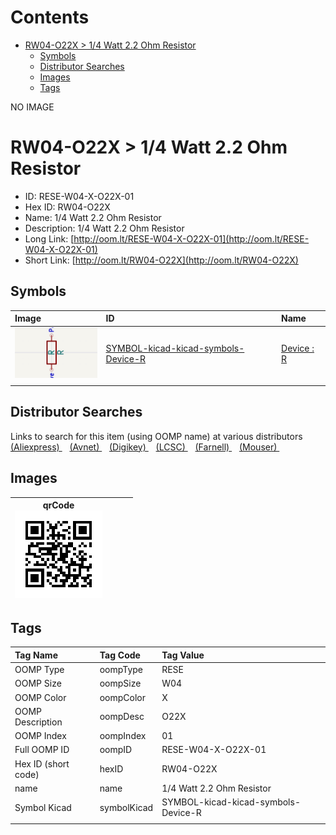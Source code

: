



Contents
========

* [RW04-O22X > 1/4 Watt 2.2 Ohm Resistor](#rw04-o22x--14-watt-22-ohm-resistor)
	* [Symbols](#symbols)
	* [Distributor Searches](#distributor-searches)
	* [Images](#images)
	* [Tags](#tags)
  
NO IMAGE  
# RW04-O22X > 1/4 Watt 2.2 Ohm Resistor

- ID: RESE-W04-X-O22X-01
- Hex ID: RW04-O22X
- Name: 1/4 Watt 2.2 Ohm Resistor
- Description: 1/4 Watt 2.2 Ohm Resistor
- Long Link: [http://oom.lt/RESE-W04-X-O22X-01](http://oom.lt/RESE-W04-X-O22X-01)
- Short Link: [http://oom.lt/RW04-O22X](http://oom.lt/RW04-O22X)

## Symbols
  

|Image|ID|Name|
| :--- | :--- | :--- |
|[![](https://raw.githubusercontent.com/oomlout/oomlout_OOMP_eda_V2/main/SYMBOL/kicad/kicad-symbols/Device/R/image_140.png)](https://github.com/oomlout/oomlout_OOMP_eda_V2/tree/main/SYMBOL/kicad/kicad-symbols/Device/R/)|[SYMBOL-kicad-kicad-symbols-Device-R](https://github.com/oomlout/oomlout_OOMP_eda_V2/tree/main/SYMBOL/kicad/kicad-symbols/Device/R/)|[Device : R](https://github.com/oomlout/oomlout_OOMP_eda_V2/tree/main/SYMBOL/kicad/kicad-symbols/Device/R/)|
||||

## Distributor Searches
  
Links to search for this item (using OOMP name) at various distributors  
[(Aliexpress) ](https://www.aliexpress.com/wholesale?SearchText=11171/4+Watt+2.2+Ohm+Resistor)&nbsp;&nbsp;&nbsp;[(Avnet) ](https://www.avnet.com/shop/us/search/1/4+Watt+2.2+Ohm+Resistor)&nbsp;&nbsp;&nbsp;[(Digikey) ](https://www.digikey.co.uk/en/products/result?s=1/4+Watt+2.2+Ohm+Resistor)&nbsp;&nbsp;&nbsp;[(LCSC) ](https://www.lcsc.com/search?q=1/4+Watt+2.2+Ohm+Resistor)&nbsp;&nbsp;&nbsp;[(Farnell) ](https://uk.farnell.com/search?st=1/4+Watt+2.2+Ohm+Resistor)&nbsp;&nbsp;&nbsp;[(Mouser) ](https://www.mouser.com/c/?q=1/4+Watt+2.2+Ohm+Resistor)&nbsp;&nbsp;&nbsp;
## Images
  

|qrCode<br>[![](https://raw.githubusercontent.com/oomlout/oomlout_OOMP_parts_V2/main/RESE/W04/X/O22X/01/qrCode_140.png)](https://github.com/oomlout/oomlout_OOMP_parts_V2/tree/main/RESE/W04/X/O22X/01/qrCode.png)||||
| :---: | :---: | :---: | :---: |

## Tags
  

|Tag Name|Tag Code|Tag Value|
| :--- | :--- | :--- |
|OOMP Type|oompType|RESE|
|OOMP Size|oompSize|W04|
|OOMP Color|oompColor|X|
|OOMP Description|oompDesc|O22X|
|OOMP Index|oompIndex|01|
|Full OOMP ID|oompID|RESE-W04-X-O22X-01|
|Hex ID (short code)|hexID|RW04-O22X|
|name|name|1/4 Watt 2.2 Ohm Resistor|
|Symbol Kicad|symbolKicad|SYMBOL-kicad-kicad-symbols-Device-R|
||||
